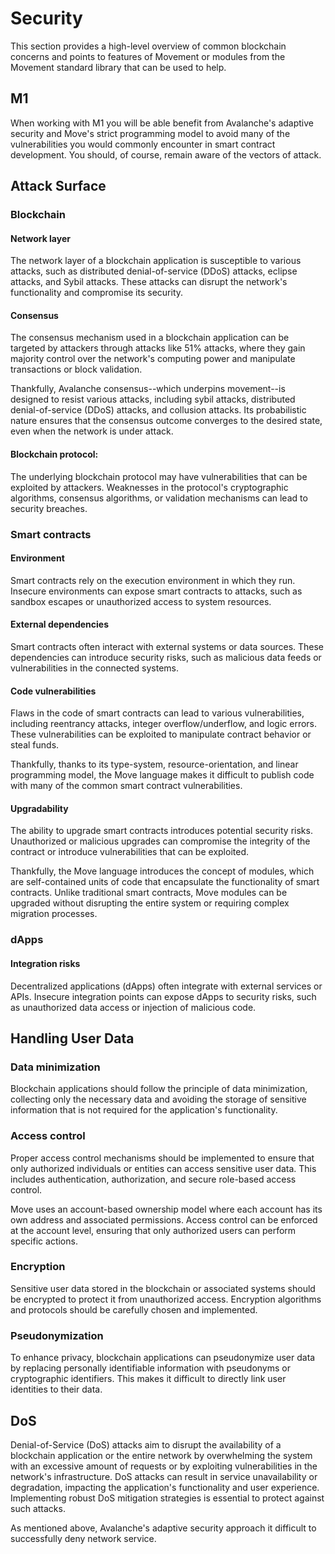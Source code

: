 # Security
This section provides a high-level overview of common blockchain concerns and points to features of Movement or modules from the Movement standard library that can be used to help.

## M1
When working with M1 you will be able benefit from Avalanche's adaptive security and Move's strict programming model to avoid many of the vulnerabilities you would commonly encounter in smart contract development. You should, of course, remain aware of the vectors of attack.

## Attack Surface

### Blockchain
#### Network layer
The network layer of a blockchain application is susceptible to various attacks, such as distributed denial-of-service (DDoS) attacks, eclipse attacks, and Sybil attacks. These attacks can disrupt the network's functionality and compromise its security.

#### Consensus
The consensus mechanism used in a blockchain application can be targeted by attackers through attacks like 51% attacks, where they gain majority control over the network's computing power and manipulate transactions or block validation.

Thankfully, Avalanche consensus--which underpins movement--is designed to resist various attacks, including sybil attacks, distributed denial-of-service (DDoS) attacks, and collusion attacks. Its probabilistic nature ensures that the consensus outcome converges to the desired state, even when the network is under attack.

#### Blockchain protocol:
The underlying blockchain protocol may have vulnerabilities that can be exploited by attackers. Weaknesses in the protocol's cryptographic algorithms, consensus algorithms, or validation mechanisms can lead to security breaches.

### Smart contracts
#### Environment
Smart contracts rely on the execution environment in which they run. Insecure environments can expose smart contracts to attacks, such as sandbox escapes or unauthorized access to system resources.

#### External dependencies
Smart contracts often interact with external systems or data sources. These dependencies can introduce security risks, such as malicious data feeds or vulnerabilities in the connected systems.

#### Code vulnerabilities
Flaws in the code of smart contracts can lead to various vulnerabilities, including reentrancy attacks, integer overflow/underflow, and logic errors. These vulnerabilities can be exploited to manipulate contract behavior or steal funds.

Thankfully, thanks to its type-system, resource-orientation, and linear programming model, the Move language makes it difficult to publish code with many of the common smart contract vulnerabilities.

#### Upgradability
The ability to upgrade smart contracts introduces potential security risks. Unauthorized or malicious upgrades can compromise the integrity of the contract or introduce vulnerabilities that can be exploited.

Thankfully, the Move language introduces the concept of modules, which are self-contained units of code that encapsulate the functionality of smart contracts. Unlike traditional smart contracts, Move modules can be upgraded without disrupting the entire system or requiring complex migration processes.

### dApps

#### Integration risks 
Decentralized applications (dApps) often integrate with external services or APIs. Insecure integration points can expose dApps to security risks, such as unauthorized data access or injection of malicious code.

## Handling User Data

### Data minimization
Blockchain applications should follow the principle of data minimization, collecting only the necessary data and avoiding the storage of sensitive information that is not required for the application's functionality.

### Access control
Proper access control mechanisms should be implemented to ensure that only authorized individuals or entities can access sensitive user data. This includes authentication, authorization, and secure role-based access control.

Move uses an account-based ownership model where each account has its own address and associated permissions. Access control can be enforced at the account level, ensuring that only authorized users can perform specific actions.

### Encryption
Sensitive user data stored in the blockchain or associated systems should be encrypted to protect it from unauthorized access. Encryption algorithms and protocols should be carefully chosen and implemented.

### Pseudonymization
To enhance privacy, blockchain applications can pseudonymize user data by replacing personally identifiable information with pseudonyms or cryptographic identifiers. This makes it difficult to directly link user identities to their data.

## DoS
Denial-of-Service (DoS) attacks aim to disrupt the availability of a blockchain application or the entire network by overwhelming the system with an excessive amount of requests or by exploiting vulnerabilities in the network's infrastructure. DoS attacks can result in service unavailability or degradation, impacting the application's functionality and user experience. Implementing robust DoS mitigation strategies is essential to protect against such attacks.

As mentioned above, Avalanche's adaptive security approach it difficult to successfully deny network service.